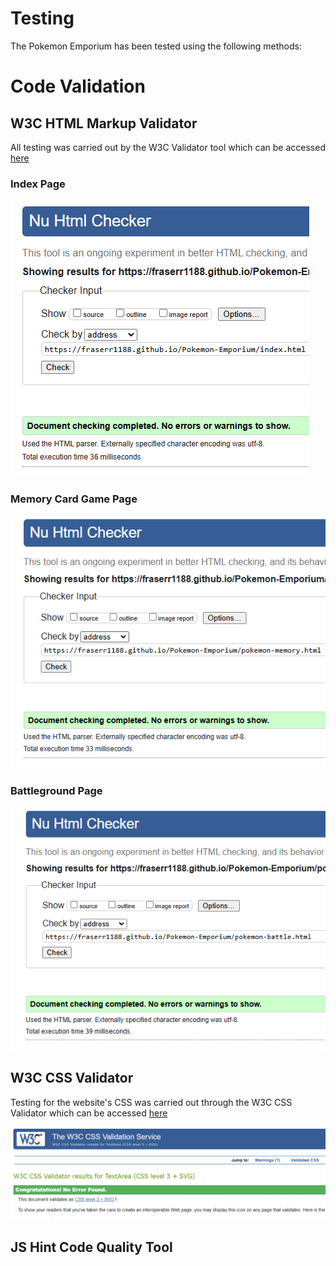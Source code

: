 
# Testing

The Pokemon Emporium has been tested using the following methods:








# Code Validation

## W3C HTML Markup Validator

All testing was carried out by the W3C Validator tool which can be accessed [here](https://validator.w3.org/)

### Index Page

<img src="/assets/images/testing-images/html-validation-index.png">

### Memory Card Game Page

<img src="/assets/images/testing-images/html-validation-memory.png">

### Battleground Page

<img src="/assets/images/testing-images/html-validation-battlegrounds.png">

## W3C CSS Validator

Testing for the website's CSS was carried out through the W3C CSS Validator which can be accessed [here](https://jigsaw.w3.org/css-validator/)

<img src="/assets/images/testing-images/css-validation.png">

## JS Hint Code Quality Tool 
